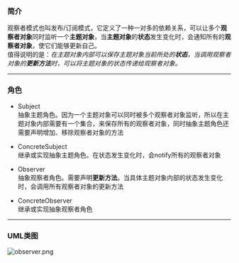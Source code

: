 ### 简介
观察者模式也叫发布/订阅模式，它定义了一种一对多的依赖关系，可以让多个**观察者对象**同时监听一个**主题对象**，当**主题对象**的**状态**发生变化时，会通知所有的**观察者对象**，使它们能够更新自己。  
值得说明的是：*在主题对象内部可以保存主题对象当前所处的**状态**，当调用观察者对象的**更新方法**时，可以将主题对象的状态传递给观察者对象。*   

---

### 角色

* Subject  
抽象主题角色。因为一个主题对象可以同时被多个观察者对象监听，所以在主题对象内部需要有一个集合，来保存所有的观察者对象，同时抽象主题角色还需要声明增加、移除观察者对象的方法   

* ConcreteSubject  
继承或实现抽象主题角色。在状态发生变化时，会notify所有的观察者对象  

* Observer  
抽象观察者角色。需要声明**更新方法**。当具体主题对象内部的状态发生变化时，会调用所有观察者对象的更新方法  

* ConcreteObserver      
继承或实现抽象观察者角色    

---

### UML类图  

![observer.png](http://images.timd.cn/design-pattern/observer.png)  
